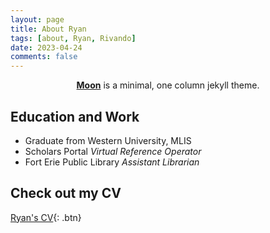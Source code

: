 ```yaml
---
layout: page
title: About Ryan
tags: [about, Ryan, Rivando]
date: 2023-04-24
comments: false
---
```

    
<center><a href="http://taylantatli.github.io/Moon"><b>Moon</b></a> is a minimal, one column jekyll theme.</center>

## Education and Work
* Graduate from Western University, MLIS
* Scholars Portal *Virtual Reference Operator*
* Fort Erie Public Library *Assistant Librarian*

## Check out my CV
      
[Ryan's CV](rrrivando.github.io/website/assets/RyanRivandoCV.pdf){: .btn}

